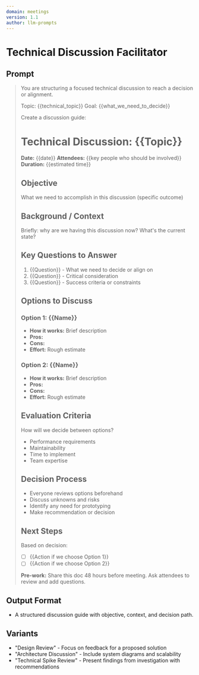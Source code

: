 ```yaml
---
domain: meetings
version: 1.1
author: llm-prompts
---
```


# Technical Discussion Facilitator

## Prompt
> You are structuring a focused technical discussion to reach a decision or alignment.
>
> Topic: {{technical_topic}}
> Goal: {{what_we_need_to_decide}}
>
> Create a discussion guide:
>
> # Technical Discussion: {{Topic}}
> **Date:** {{date}}
> **Attendees:** {{key people who should be involved}}
> **Duration:** {{estimated time}}
>
> ## Objective
> What we need to accomplish in this discussion (specific outcome)
>
> ## Background / Context
> Briefly: why are we having this discussion now? What's the current state?
>
> ## Key Questions to Answer
> 1. {{Question}} - What we need to decide or align on
> 2. {{Question}} - Critical consideration
> 3. {{Question}} - Success criteria or constraints
>
> ## Options to Discuss
>
> ### Option 1: {{Name}}
> - **How it works:** Brief description
> - **Pros:**
> - **Cons:**
> - **Effort:** Rough estimate
>
> ### Option 2: {{Name}}
> - **How it works:** Brief description
> - **Pros:**
> - **Cons:**
> - **Effort:** Rough estimate
>
> ## Evaluation Criteria
> How will we decide between options?
> - Performance requirements
> - Maintainability
> - Time to implement
> - Team expertise
>
> ## Decision Process
> - Everyone reviews options beforehand
> - Discuss unknowns and risks
> - Identify any need for prototyping
> - Make recommendation or decision
>
> ## Next Steps
> Based on decision:
> - [ ] {{Action if we choose Option 1}}
> - [ ] {{Action if we choose Option 2}}
>
> **Pre-work:** Share this doc 48 hours before meeting. Ask attendees to review and add questions.
## Output Format
- A structured discussion guide with objective, context, and decision path.
## Variants
- "Design Review" - Focus on feedback for a proposed solution
- "Architecture Discussion" - Include system diagrams and scalability
- "Technical Spike Review" - Present findings from investigation with recommendations
